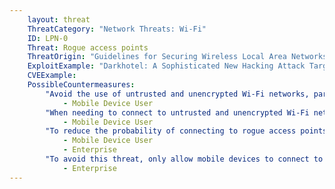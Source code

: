```yaml
---
    layout: threat
    ThreatCategory: "Network Threats: Wi-Fi"
    ID: LPN-0
    Threat: Rogue access points
    ThreatOrigin: "Guidelines for Securing Wireless Local Area Networks (WLANs) (SP 800-163) [^16]"
    ExploitExample: "Darkhotel: A Sophisticated New Hacking Attack Targets High-Profile Hotel Guests [^17]"
    CVEExample:
    PossibleCountermeasures:
        "Avoid the use of untrusted and unencrypted Wi-Fi networks, particularly when needing to access sensitive services.":
            - Mobile Device User
        "When needing to connect to untrusted and unencrypted Wi-Fi networks, attempt to verify with a representative of the hosting organization (e.g., coffe shop employee) that the detected network is the correct one.":
            - Mobile Device User
        "To reduce the probability of connecting to rogue access points, use Wi-Fi hotspot services that associate access points with registered Wi-Fi provider, geolocation, and crowd-sourced reputation data to make assertions about the their apparent trustworthiness.":
            - Mobile Device User
            - Enterprise
        "To avoid this threat, only allow mobile devices to connect to authorized Wi-Fi networks that use WPA2 encryption.":
            - Enterprise
---
```

